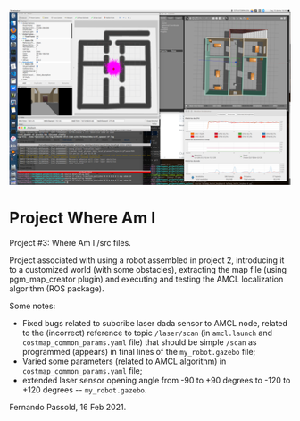 ![desktop_example.png](desktop_example.png)

# Project Where Am I

Project #3: Where Am I /src files.

Project associated with using a robot assembled in project 2, introducing it to a customized world (with some obstacles), extracting the map file (using pgm_map_creator plugin) and executing and testing the AMCL localization algorithm (ROS package).

Some notes:

* Fixed bugs related to subcribe laser dada sensor to AMCL node, related to the (incorrect) reference to topic `/laser/scan` (in `amcl.launch` and `costmap_common_params.yaml` file) that should be simple `/scan` as programmed (appears) in final lines of the `my_robot.gazebo` file;
* Varied some parameters (related to AMCL algorithm) in `costmap_common_params.yaml` file;
* extended laser sensor opening angle from -90 to +90 degrees to -120 to +120 degrees -- `my_robot.gazebo`.

Fernando Passold, 16 Feb 2021.
